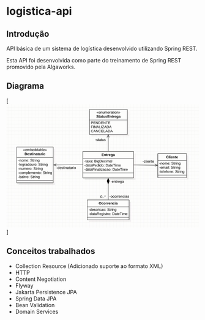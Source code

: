 # logistica-api

## Introdução
API básica de um sistema de logística desenvolvido utilizando Spring REST.

Esta API foi desenvolvida como parte do treinamento de Spring REST promovido pela Algaworks.

## Diagrama

[![Diagrama](https://github.com/lucascunha/logistica-api/blob/master/img/diagrama.PNG?raw=true)]

## Conceitos trabalhados

- Collection Resource (Adicionado suporte ao formato XML)
- HTTP
- Content Negotiation
- Flyway
- Jakarta Persistence JPA
- Spring Data JPA
- Bean Validation
- Domain Services
